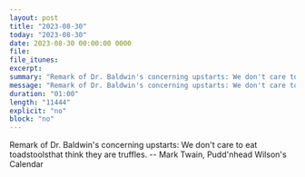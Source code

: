 ```yaml
---
layout: post
title: "2023-08-30"
today: "2023-08-30"
date: 2023-08-30 00:00:00 0000
file:
file_itunes:
excerpt:
summary: "Remark of Dr. Baldwin's concerning upstarts: We don't care to eat toadstoolsthat think they are truffles. -- Mark Twain, Pudd'nhead Wilson's Calendar "
message: "Remark of Dr. Baldwin's concerning upstarts: We don't care to eat toadstoolsthat think they are truffles. -- Mark Twain, Pudd'nhead Wilson's Calendar "
duration: "01:00"
length: "11444"
explicit: "no"
block: "no"
---
```

Remark of Dr. Baldwin's concerning upstarts: We don't care to eat toadstoolsthat think they are truffles. -- Mark Twain, Pudd'nhead Wilson's Calendar 

